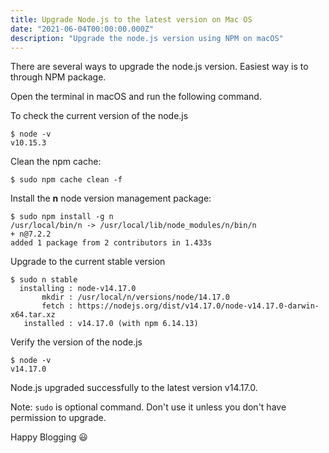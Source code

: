 ```yaml
---
title: Upgrade Node.js to the latest version on Mac OS
date: "2021-06-04T00:00:00.000Z"
description: "Upgrade the node.js version using NPM on macOS"
---
```


There are several ways to upgrade the node.js version. Easiest way is to through NPM package.

Open the terminal in macOS and run the following command.

To check the current version of the node.js

```shell
$ node -v
v10.15.3
```

Clean the npm cache:

```shell
$ sudo npm cache clean -f
```

Install the **n** node version management package:

```shell
$ sudo npm install -g n
/usr/local/bin/n -> /usr/local/lib/node_modules/n/bin/n
+ n@7.2.2
added 1 package from 2 contributors in 1.433s
```

Upgrade to the current stable version

```shell
$ sudo n stable
  installing : node-v14.17.0
       mkdir : /usr/local/n/versions/node/14.17.0
       fetch : https://nodejs.org/dist/v14.17.0/node-v14.17.0-darwin-x64.tar.xz
   installed : v14.17.0 (with npm 6.14.13)
```

Verify the version of the node.js

```shell
$ node -v
v14.17.0
```

Node.js upgraded successfully to the latest version v14.17.0.

Note: `sudo` is optional command. Don't use it unless you don't have permission to upgrade.

Happy Blogging 😃